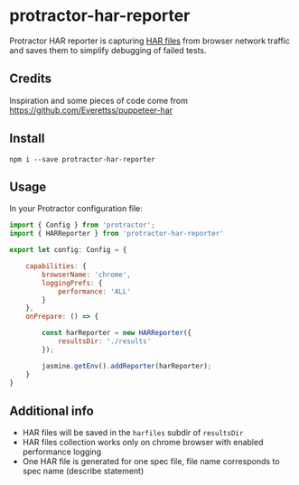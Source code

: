 # protractor-har-reporter

Protractor HAR reporter is capturing [HAR files](https://en.wikipedia.org/wiki/HAR_(file_format)) from browser network traffic and saves them to simplify debugging of failed tests.

## Credits

Inspiration and some pieces of code come from https://github.com/Everettss/puppeteer-har

## Install

```
npm i --save protractor-har-reporter
```

## Usage

In your Protractor configuration file:

```js
import { Config } from 'protractor';
import { HARReporter } from 'protractor-har-reporter'

export let config: Config = {

    capabilities: {
        browserName: 'chrome',
        loggingPrefs: {
            performance: 'ALL'
        }
    },
    onPrepare: () => {

        const harReporter = new HARReporter({
            resultsDir: './results'
        });

        jasmine.getEnv().addReporter(harReporter);
    }
}
```

## Additional info

* HAR files will be saved in the `harfiles` subdir of `resultsDir`
* HAR files collection works only on chrome browser with enabled performance logging
* One HAR file is generated for one spec file, file name corresponds to spec name (describe statement)

